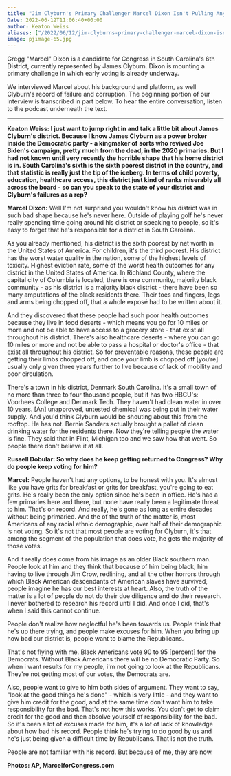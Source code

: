 ```yaml
---
title: "Jim Clyburn's Primary Challenger Marcel Dixon Isn't Pulling Any Punches"
Date: 2022-06-12T11:06:40+00:00
author: Keaton Weiss
aliases: ["/2022/06/12/jim-clyburns-primary-challenger-marcel-dixon-isnt-pulling-any-punches"]
image: pjimage-65.jpg
---
```


Gregg "Marcel" Dixon is a candidate for Congress in South Carolina's 6th District, currently represented by James Clyburn. Dixon is mounting a primary challenge in which early voting is already underway.

We interviewed Marcel about his background and platform, as well Clyburn's record of failure and corruption. The beginning portion of our interview is transcribed in part below. To hear the entire conversation, listen to the podcast underneath the text.

---

**Keaton Weiss: I just want to jump right in and talk a little bit about James Clyburn's district. Because I know James Clyburn as a power broker inside the Democratic party - a kingmaker of sorts who revived Joe Biden's campaign, pretty much from the dead, in the 2020 primaries. But I had not known until very recently the horrible shape that his home district is in. South Carolina's sixth is the sixth poorest district in the country, and that statistic is really just the tip of the iceberg. In terms of child poverty, education, healthcare access, this district just kind of ranks miserably all across the board - so can you speak to the state of your district and Clyburn's failures as a rep?**

**Marcel Dixon:** Well I'm not surprised you wouldn't know his district was in such bad shape because he's never here. Outside of playing golf he's never really spending time going around his district or speaking to people, so it's easy to forget that he's responsible for a district in South Carolina. 

As you already mentioned, his district is the sixth poorest by net worth in the United States of America. For children, it's the third poorest. His district has the worst water quality in the nation, some of the highest levels of toxicity. Highest eviction rate, some of the worst health outcomes for any district in the United States of America. In Richland County, where the capital city of Columbia is located, there is one community, majority black community - as his district is a majority black district - there have been so many amputations of the black residents there. Their toes and fingers, legs and arms being chopped off, that a whole exposé had to be written about it. 

And they discovered that these people had such poor health outcomes because they live in food deserts - which means you go for 10 miles or more and not be able to have access to a grocery store - that exist all throughout his district. There's also healthcare deserts - where you can go 10 miles or more and not be able to pass a hospital or doctor's office - that exist all throughout his district. So for preventable reasons, these people are getting their limbs chopped off, and once your limb is chopped off [you‘re] usually only given three years further to live because of lack of mobility and poor circulation.

There's a town in his district, Denmark South Carolina. It's a small town of no more than three to four thousand people, but it has two HBCU's: Voorhees College and Denmark Tech. They haven't had clean water in over 10 years. [An] unapproved, untested chemical was being put in their water supply. And you'd think Clyburn would be shouting about this from the rooftop. He has not. Bernie Sanders actually brought a pallet of clean drinking water for the residents there. Now they're telling people the water is fine. They said that in Flint, Michigan too and we saw how that went. So people there don't believe it at all. 

**Russell Dobular: So why does he keep getting returned to Congress? Why do people keep voting for him?**

**Marcel:** People haven't had any options, to be honest with you. It's almost like you have grits for breakfast or grits for breakfast, you're going to eat grits. He's really been the only option since he's been in office. He's had a few primaries here and there, but none have really been a legitimate threat to him. That's on record. And really, he's gone as long as entire decades without being primaried. And the of the truth of the matter is, most Americans of any racial ethnic demographic, over half of their demographic is not voting. So it's not that most people are voting for Clyburn, it's that among the segment of the population that does vote, he gets the majority of those votes. 

And it really does come from his image as an older Black southern man. People look at him and they think that because of him being black, him having to live through Jim Crow, redlining, and all the other horrors through which Black American descendants of American slaves have survived, people imagine he has our best interests at heart. Also, the truth of the matter is a lot of people do not do their due diligence and do their research. I never bothered to research his record until I did. And once I did, that's when I said this cannot continue. 

People don't realize how neglectful he's been towards us. People think that he's up there trying, and people make excuses for him. When you bring up how bad our district is, people want to blame the Republicans.

That's not flying with me. Black Americans vote 90 to 95 [percent] for the Democrats. Without Black Americans there will be no Democratic Party. So when i want results for my people, i'm not going to look at the Republicans. They're not getting most of our votes, the Democrats are. 

Also, people want to give to him both sides of argument. They want to say, "look at the good things he's done" - which is very little - and they want to give him credit for the good, and at the same time don't want him to take responsibility for the bad. That's not how this works. You don't get to claim credit for the good and then absolve yourself of responsibility for the bad. So it's been a lot of excuses made for him, it's a lot of lack of knowledge about how bad his record. People think he's trying to do good by us and he's just being given a difficult time by Republicans. That is not the truth.

People are not familiar with his record. But because of me, they are now.

**Photos: AP, MarcelforCongress.com**
